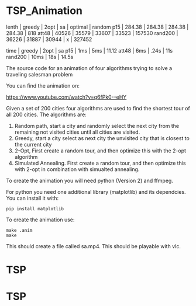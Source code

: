 TSP_Animation
=============

lenth | greedy | 2opt | sa | optimal | random
p15 | 284.38 | 284.38 | 284.38 | 284.38 | 818
att48 | 40526 | 35579 | 33607 | 33523 | 157530
rand200 | 36226 | 31887 | 30944 | x | 327452

time | greedy | 2opt | sa
p15 | 1ms | 5ms | 11.12
att48 | 6ms | .24s | 11s
rand200 | 10ms | 18s | 14.5s

The source code for an animation of four algorithms trying to solve a traveling salesman problem

You can find the animation on:

<https://www.youtube.com/watch?v=q6fPk0--eHY>

Given a set of 200 cities four algorithms are used to find the shortest tour
of all 200 cities.  The algorithms are:

1. Random path, start a city and randomly select the next city from the remaining not visited cities until all cities are visited.
2. Greedy, start a city select as next city the unvisited city that is closest to the current city
3. 2-Opt, First create a random tour, and then optimize this with the 2-opt
   algorithm
4. Simulated Annealing. First create a random tour, and then optimize this with 2-opt in combination
   with simualted annealing.


To create the animation you will need python (Version 2) and ffmpeg.

For python you need one additional library (matplotlib) and its dependcies.
You can install it with:

    pip install matplotlib


To create the animation use:

    make .anim
    make

This should create a file called sa.mp4.  This should be playable with vlc.

# TSP
# TSP
